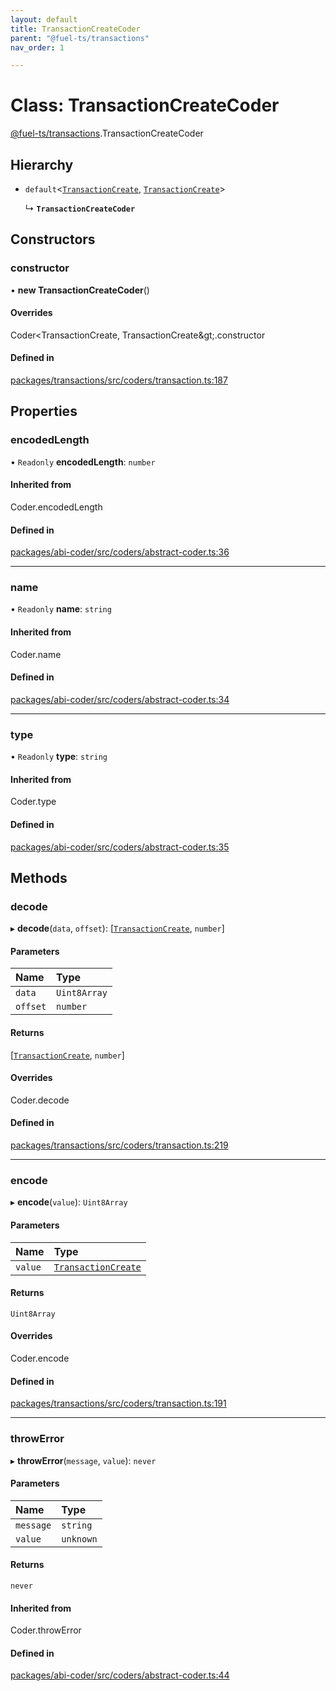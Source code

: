 ```yaml
---
layout: default
title: TransactionCreateCoder
parent: "@fuel-ts/transactions"
nav_order: 1

---
```


# Class: TransactionCreateCoder

[@fuel-ts/transactions](../index.md).TransactionCreateCoder

## Hierarchy

- `default`<[`TransactionCreate`](../index.md#transactioncreate), [`TransactionCreate`](../index.md#transactioncreate)\>

  ↳ **`TransactionCreateCoder`**

## Constructors

### constructor

• **new TransactionCreateCoder**()

#### Overrides

Coder&lt;TransactionCreate, TransactionCreate\&gt;.constructor

#### Defined in

[packages/transactions/src/coders/transaction.ts:187](https://github.com/FuelLabs/fuels-ts/blob/master/packages/transactions/src/coders/transaction.ts#L187)

## Properties

### encodedLength

• `Readonly` **encodedLength**: `number`

#### Inherited from

Coder.encodedLength

#### Defined in

[packages/abi-coder/src/coders/abstract-coder.ts:36](https://github.com/FuelLabs/fuels-ts/blob/master/packages/abi-coder/src/coders/abstract-coder.ts#L36)

___

### name

• `Readonly` **name**: `string`

#### Inherited from

Coder.name

#### Defined in

[packages/abi-coder/src/coders/abstract-coder.ts:34](https://github.com/FuelLabs/fuels-ts/blob/master/packages/abi-coder/src/coders/abstract-coder.ts#L34)

___

### type

• `Readonly` **type**: `string`

#### Inherited from

Coder.type

#### Defined in

[packages/abi-coder/src/coders/abstract-coder.ts:35](https://github.com/FuelLabs/fuels-ts/blob/master/packages/abi-coder/src/coders/abstract-coder.ts#L35)

## Methods

### decode

▸ **decode**(`data`, `offset`): [[`TransactionCreate`](../index.md#transactioncreate), `number`]

#### Parameters

| Name | Type |
| :------ | :------ |
| `data` | `Uint8Array` |
| `offset` | `number` |

#### Returns

[[`TransactionCreate`](../index.md#transactioncreate), `number`]

#### Overrides

Coder.decode

#### Defined in

[packages/transactions/src/coders/transaction.ts:219](https://github.com/FuelLabs/fuels-ts/blob/master/packages/transactions/src/coders/transaction.ts#L219)

___

### encode

▸ **encode**(`value`): `Uint8Array`

#### Parameters

| Name | Type |
| :------ | :------ |
| `value` | [`TransactionCreate`](../index.md#transactioncreate) |

#### Returns

`Uint8Array`

#### Overrides

Coder.encode

#### Defined in

[packages/transactions/src/coders/transaction.ts:191](https://github.com/FuelLabs/fuels-ts/blob/master/packages/transactions/src/coders/transaction.ts#L191)

___

### throwError

▸ **throwError**(`message`, `value`): `never`

#### Parameters

| Name | Type |
| :------ | :------ |
| `message` | `string` |
| `value` | `unknown` |

#### Returns

`never`

#### Inherited from

Coder.throwError

#### Defined in

[packages/abi-coder/src/coders/abstract-coder.ts:44](https://github.com/FuelLabs/fuels-ts/blob/master/packages/abi-coder/src/coders/abstract-coder.ts#L44)
